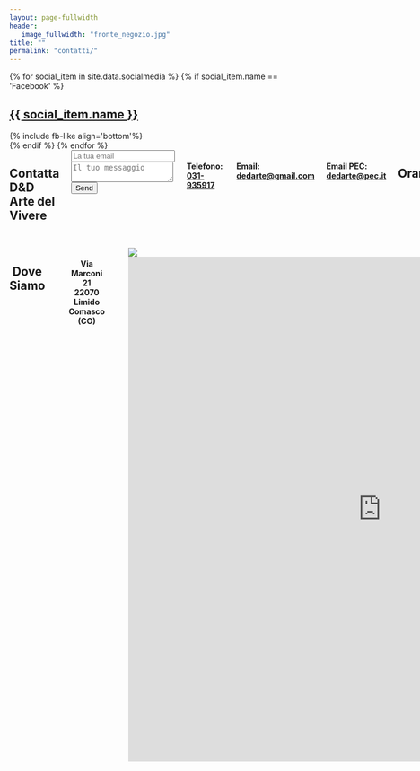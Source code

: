 ```yaml
---
layout: page-fullwidth
header:
   image_fullwidth: "fronte_negozio.jpg"
title: ""
permalink: "contatti/"
---
```

<div>
{% for social_item in site.data.socialmedia %} {% if social_item.name == 'Facebook' %}
    <div class="row">
        <div class="small-4 small-centered columns">
            <h2><a href="{{ social_item.url }}" >{{ social_item.name }}</a></h2>
        </div>
    </div>
    <div class="row">
        <div class="small-4 small-centered columns">
            {% include fb-like align='bottom'%}
        </div>
    </div>
{% endif %} {% endfor %}
</div>
<div class="row">
    <div class="small-10 small-centered medium-5 medium-centered medium-end large-6 large-uncentered columns">
        <h2>Contatta D&amp;D<br>Arte del Vivere</h2>
        <form method="POST" action="http://formspree.io/disimone.jacopo@gmail.com">
            <input type="hidden" name="_language" value="it" />
            <input type="email" name="email" placeholder="La tua email">
            <textarea name="message" placeholder="Il tuo messaggio"></textarea>
            <button type="submit">Send</button>
        </form>
        <h4>Telefono:&nbsp;
        <span itemprop="telephone">
              <a href="tel:+39031935917">
                031-935917
              </a>
        </span></h4>
        <h4>Email:&nbsp;
        <a href="mailto:dedarte@gmail.com">dedarte@gmail.com</a></h4>
        <h4>Email PEC:&nbsp;
        <a href="mailto:dedarte@gmail.com">dedarte@pec.it</a></h4>
        <h2>Orari</h2>
        <h4>Lunedì 15:00-19:00</h4>
        <h4>Da Martedì a Sabato <br> 09:30-12:30 &nbsp; 15:00-19:00</h4>
    </div>
    <div class="small-12 medium-8 medium-centered large-6 large-uncentered medium-end columns">
        <h2 style="text-align:center">Dove Siamo</h2><br>
        <h4 style="text-align:center">Via Marconi 21 <br> 22070 Limido Comasco (CO)</h4><br>
        <div class="wrapper">
            <div class="h_iframe">
                <img class="ratio" src="{{ site.urlimg }}1x1.png"/>
                <iframe src="https://www.google.com/maps/embed?pb=!1m18!1m12!1m3!1d11150.026477173999!2d8.956234838375305!3d45.6808041572281!2m3!1f0!2f0!3f0!3m2!1i1024!2i768!4f13.1!3m3!1m2!1s0x4786901dfe866861%3A0xa48c1ac26ec6fb03!2sD%26D+Arte+Del+Vivere+Di+Cappelli+Gabriella!5e0!3m2!1sit!2sit!4v1511279086609" width="900" height="900" frameborder="0" style="border:0" allowfullscreen></iframe>
            </div>
        </div>
    </div>
</div>


